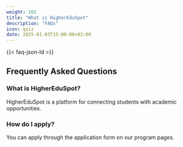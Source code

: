 ```yaml
---
weight: 101
title: "What is HigherEduSpot"
description: "FAQs"
icon: quiz
date: 2025-01-03T15:00:00+03:00
---
```




{{< faq-json-ld >}}

## Frequently Asked Questions

### What is HigherEduSpot?
HigherEduSpot is a platform for connecting students with academic opportunities.

### How do I apply?
You can apply through the application form on our program pages.
